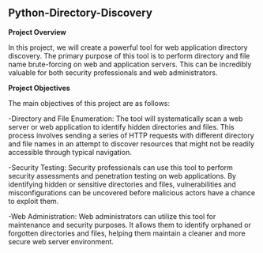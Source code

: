 ## Python-Directory-Discovery
**Project Overview**

In this project, we will create a powerful tool for web application directory discovery. The primary purpose of this tool is to perform directory and file name brute-forcing on web and application servers. This can be incredibly valuable for both security professionals and web administrators.

**Project Objectives**

The main objectives of this project are as follows:

  -Directory and File Enumeration: The tool will systematically scan a web server or web application to identify hidden directories and files. This process involves sending a series of HTTP requests with different directory and file names in an attempt to discover resources that might not be readily accessible through typical navigation.

  -Security Testing: Security professionals can use this tool to perform security assessments and penetration testing on web applications. By identifying hidden or sensitive directories and files, vulnerabilities and misconfigurations can be uncovered before malicious actors have a chance to exploit them.

  -Web Administration: Web administrators can utilize this tool for maintenance and security purposes. It allows them to identify orphaned or forgotten directories and files, helping them maintain a cleaner and more secure web server environment.
